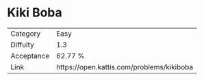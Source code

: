 # Kiki Boba

<table>
    <tr>
        <td>Category</td>
        <td>Easy</td>
    </tr>
    <tr>
        <td>Diffulty</td>
        <td>1.3</td>
    </tr>
    <tr>
        <td>Acceptance</td>
        <td>62.77 %</td>
    </tr>
    <tr>
        <td>Link</td>
        <td>https://open.kattis.com/problems/kikiboba</td>
    </tr>
</table>